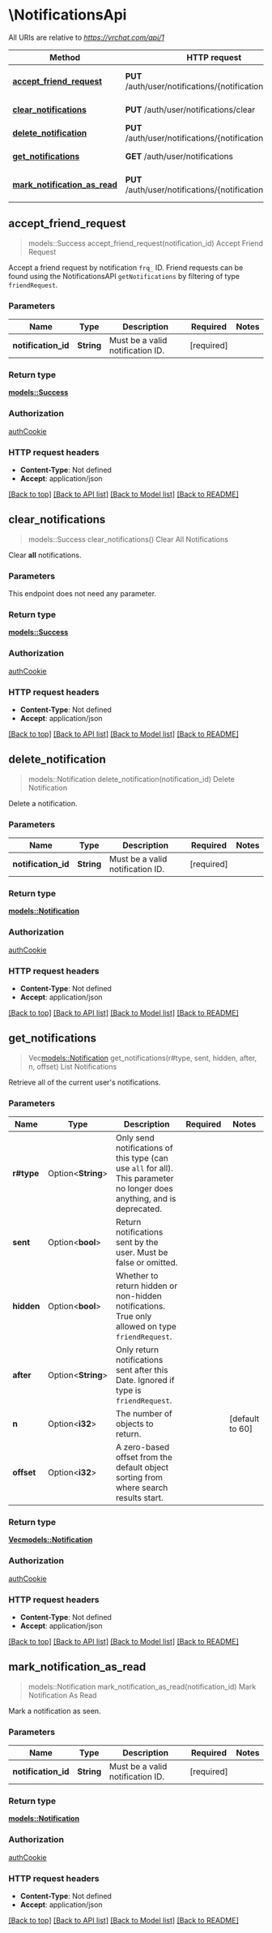 # \NotificationsApi

All URIs are relative to *https://vrchat.com/api/1*

Method | HTTP request | Description
------------- | ------------- | -------------
[**accept_friend_request**](NotificationsApi.md#accept_friend_request) | **PUT** /auth/user/notifications/{notificationId}/accept | Accept Friend Request
[**clear_notifications**](NotificationsApi.md#clear_notifications) | **PUT** /auth/user/notifications/clear | Clear All Notifications
[**delete_notification**](NotificationsApi.md#delete_notification) | **PUT** /auth/user/notifications/{notificationId}/hide | Delete Notification
[**get_notifications**](NotificationsApi.md#get_notifications) | **GET** /auth/user/notifications | List Notifications
[**mark_notification_as_read**](NotificationsApi.md#mark_notification_as_read) | **PUT** /auth/user/notifications/{notificationId}/see | Mark Notification As Read



## accept_friend_request

> models::Success accept_friend_request(notification_id)
Accept Friend Request

Accept a friend request by notification `frq_` ID. Friend requests can be found using the NotificationsAPI `getNotifications` by filtering of type `friendRequest`.

### Parameters


Name | Type | Description  | Required | Notes
------------- | ------------- | ------------- | ------------- | -------------
**notification_id** | **String** | Must be a valid notification ID. | [required] |

### Return type

[**models::Success**](Success.md)

### Authorization

[authCookie](../README.md#authCookie)

### HTTP request headers

- **Content-Type**: Not defined
- **Accept**: application/json

[[Back to top]](#) [[Back to API list]](../README.md#documentation-for-api-endpoints) [[Back to Model list]](../README.md#documentation-for-models) [[Back to README]](../README.md)


## clear_notifications

> models::Success clear_notifications()
Clear All Notifications

Clear **all** notifications.

### Parameters

This endpoint does not need any parameter.

### Return type

[**models::Success**](Success.md)

### Authorization

[authCookie](../README.md#authCookie)

### HTTP request headers

- **Content-Type**: Not defined
- **Accept**: application/json

[[Back to top]](#) [[Back to API list]](../README.md#documentation-for-api-endpoints) [[Back to Model list]](../README.md#documentation-for-models) [[Back to README]](../README.md)


## delete_notification

> models::Notification delete_notification(notification_id)
Delete Notification

Delete a notification.

### Parameters


Name | Type | Description  | Required | Notes
------------- | ------------- | ------------- | ------------- | -------------
**notification_id** | **String** | Must be a valid notification ID. | [required] |

### Return type

[**models::Notification**](Notification.md)

### Authorization

[authCookie](../README.md#authCookie)

### HTTP request headers

- **Content-Type**: Not defined
- **Accept**: application/json

[[Back to top]](#) [[Back to API list]](../README.md#documentation-for-api-endpoints) [[Back to Model list]](../README.md#documentation-for-models) [[Back to README]](../README.md)


## get_notifications

> Vec<models::Notification> get_notifications(r#type, sent, hidden, after, n, offset)
List Notifications

Retrieve all of the current user's notifications.

### Parameters


Name | Type | Description  | Required | Notes
------------- | ------------- | ------------- | ------------- | -------------
**r#type** | Option<**String**> | Only send notifications of this type (can use `all` for all). This parameter no longer does anything, and is deprecated. |  |
**sent** | Option<**bool**> | Return notifications sent by the user. Must be false or omitted. |  |
**hidden** | Option<**bool**> | Whether to return hidden or non-hidden notifications. True only allowed on type `friendRequest`. |  |
**after** | Option<**String**> | Only return notifications sent after this Date. Ignored if type is `friendRequest`. |  |
**n** | Option<**i32**> | The number of objects to return. |  |[default to 60]
**offset** | Option<**i32**> | A zero-based offset from the default object sorting from where search results start. |  |

### Return type

[**Vec<models::Notification>**](Notification.md)

### Authorization

[authCookie](../README.md#authCookie)

### HTTP request headers

- **Content-Type**: Not defined
- **Accept**: application/json

[[Back to top]](#) [[Back to API list]](../README.md#documentation-for-api-endpoints) [[Back to Model list]](../README.md#documentation-for-models) [[Back to README]](../README.md)


## mark_notification_as_read

> models::Notification mark_notification_as_read(notification_id)
Mark Notification As Read

Mark a notification as seen.

### Parameters


Name | Type | Description  | Required | Notes
------------- | ------------- | ------------- | ------------- | -------------
**notification_id** | **String** | Must be a valid notification ID. | [required] |

### Return type

[**models::Notification**](Notification.md)

### Authorization

[authCookie](../README.md#authCookie)

### HTTP request headers

- **Content-Type**: Not defined
- **Accept**: application/json

[[Back to top]](#) [[Back to API list]](../README.md#documentation-for-api-endpoints) [[Back to Model list]](../README.md#documentation-for-models) [[Back to README]](../README.md)

